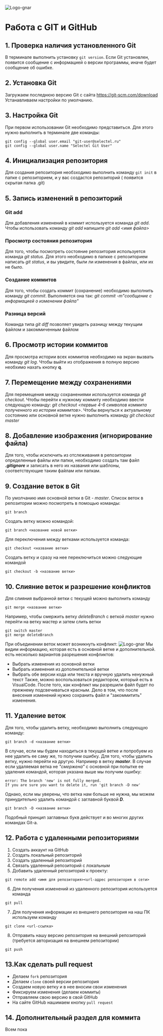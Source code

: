 ![Logo-gnar](gnar.png)
# Работа с GIT и GitHub
## 1. Проверка наличия установленного Git
В терминале выполнить установку `git version`. Если Git установлен, появится сообщение с информацией о версии программы, иначе будет сообщение об ошибке.
## 2. Установка Git
Загружаем последнюю версию Git с сайта https://git-scm.com/download
Устанавливаем настройки по умолчанию. 
## 3. Настройка Git
При первом использовании Git необходимо представиться. Для этого нужно выполнить в терминале две команды:
```
git config --global user.email "git-user@selectel.ru"
git config --global user.name "Selectel Git User"
```
## 4. Инициализация репозитория
Для создания репозитория необзходимо выполнить команду `git init` в папке с репозиторием, и у вас создастся репозиторий ( появится скрытая папка .git)
## 5. Запись изменений в репозиторий
### Git add
Для добавления изменений в коммит используется команда *git add*. Чтобы использовать команду *git add* напишите *git add <имя файла>*
### Просмотр состояния репозитория
Для того, чтобы посмотреть состояние репозитория используется команда *git status*. Для этого необходимо в папкке с репозиторием написать *git status*, и вы увидите, были ли изменения в файлах, или их не было.
### Создание коммитов
Для того, чтобы создать коммит (сохранение) необходимо выполнить команду *git commit*. Выполняется она так: *git commit -m"сообщение с информацией о изменении файла"*
### Разница версий 
Команда типа *git diff* позволяет увидеть разницу между текущим файлом и закоммиченным файлом
## 6. Просмотр истории коммитов
Для просмотра истории всех коммитов необходимо на экран вызвать команду *git log*. Чтобы выйти из отображения в полную версию необхимо нахать кнопку **q**.
## 7. Перемещение между сохранениями 
Для перемещения между сохранениями используется команда *git checkout*. Чтобы перейти к нужному коммиту необходимо ввести следующую команду: *git checkout <первые 4-6 символов коммита полученного из истории комимтов>*. Чтобы вернуться к актуальному состоянию или основной ветке нужно выполнить команду *git checkout master*
## 8. Добавление изображения (игнорирование файла)
Для того, чтобы исключить из отслеживания в репозитории определенные файлы или папки, необходимо создать там файл ***.gitignore*** и записать в него их названия или шаблоны, соответствующие таким файлам или папкам.
## 9. Создание веток в Git
По умолчанию имя основной ветки в Git - *master*. 
Список веток в репозитории можно посмотреть в помощью команды:
```
git branch
```
Создать ветку можно командой:
```
git branch <название новой ветки>
```
Для переключения между ветками используется команда:
```
git checkout <название ветки>
```
Создать ветку и сразу на нее переключиться можно следующие командой
```
git checkout -b <название ветки>
```
## 10. Слияние веток и разрешение конфликтов
Для слияния выбранной ветки с текущей можно выполнить команду
```
git merge <название ветки>
```
Например, чтобы смержить ветку *deleteBranch* с веткой *master* нужно перейти на ветку мастер и затем слить ветки
```
git switch master
git merge deleteBranch
```
При объединении веток может возникнуть конфликт:
![Logo-gnar](conflict.png) 
Мы видим информацию, которая есть в основной ветке и дополнительной. есть несколько вариантов разрешения конфликтов:
* Выбрать изменения из основной ветки
* Выбрать изменения из дополнительной ветки
* Выбрать обе версии кода или текста и вручную удалить ненужный текст
Также, можно воспользоваться редактором, который есть в VisualCode.
После того, как конфликт мы разрешили файл будет по прежнему подсвечиваться красным. Дело в том, что после внесения изменений нужно сохранить файл и "закоммитить" изменения. 
## 11. Удаление веток
Для того, чтобы удалить ветку, необходимо выполнить следующую команду:
```
git branch -d <название ветки>
```
В случае, если мы будем находиться в текущей ветке и попробуем из нее удалить ее саму же, то получим ошибку. Для того, чтобы удалить ветку, нужно перейти на другую. Например в ветку ***master***.
В случае если удаляемая ветка не *"смержена"* с основной при попытке ее удаления командой, которая указана выше мы получим ошибку:
```
error: The branch 'new' is not fully merged.
If you are sure you want to delete it, run 'git branch -D new'
```
Однако, если мы уверены, что ветка нам больше не нужна, мы можем принудительно удалить командой с заглавной буквой ***D***. 
```
git branch -D <название ветки>
```
Подобный принцип заглавных букв действует и во многих других командах Git-а.

## 12. Работа с удаленными репозиториями
1. Создать аккаунт на GitHub
2. Создать локальный репозиторий
3. Создать удаленный репозиторий
4. Связать удаленный репозиторий с локальным
5. Добавить удаленный репозиторий к проекту:
```
git remote add <имя для репозитория><url-адрес репозитория в сети>
```

6. Для получения изменений из удаленного репозитория используется команда
```
git pull
```
7. Для получения информации из внешнего репозитория на наш ПК используем команду 
```
git clone <url-ссылка>
```
8. Отправить нашу версию репозитория на внешний репозиторий (требуется авторизация на внешнем репозитории)
```
git push
```
## 13.Как сделать pull request
* Делаем `fork` репозитория
* Делаем `clone` своей версии репозитория
* Создаем новую ветку и в нее вносим свои изменения
* Фиксируем изменения (делаем коммиты)
* Отправляем свою версию в свой GitHub
* На сайте GitHub нашимаем кнопку `pull request`

## 14. Дополнительный раздел для коммита
Всем пока 